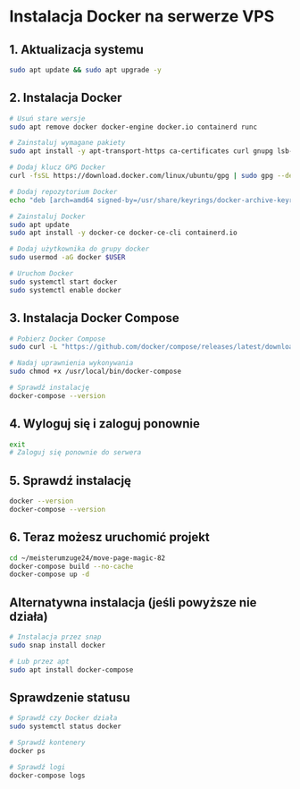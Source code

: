 # Instalacja Docker na serwerze VPS

## 1. Aktualizacja systemu
```bash
sudo apt update && sudo apt upgrade -y
```

## 2. Instalacja Docker
```bash
# Usuń stare wersje
sudo apt remove docker docker-engine docker.io containerd runc

# Zainstaluj wymagane pakiety
sudo apt install -y apt-transport-https ca-certificates curl gnupg lsb-release

# Dodaj klucz GPG Docker
curl -fsSL https://download.docker.com/linux/ubuntu/gpg | sudo gpg --dearmor -o /usr/share/keyrings/docker-archive-keyring.gpg

# Dodaj repozytorium Docker
echo "deb [arch=amd64 signed-by=/usr/share/keyrings/docker-archive-keyring.gpg] https://download.docker.com/linux/ubuntu $(lsb_release -cs) stable" | sudo tee /etc/apt/sources.list.d/docker.list > /dev/null

# Zainstaluj Docker
sudo apt update
sudo apt install -y docker-ce docker-ce-cli containerd.io

# Dodaj użytkownika do grupy docker
sudo usermod -aG docker $USER

# Uruchom Docker
sudo systemctl start docker
sudo systemctl enable docker
```

## 3. Instalacja Docker Compose
```bash
# Pobierz Docker Compose
sudo curl -L "https://github.com/docker/compose/releases/latest/download/docker-compose-$(uname -s)-$(uname -m)" -o /usr/local/bin/docker-compose

# Nadaj uprawnienia wykonywania
sudo chmod +x /usr/local/bin/docker-compose

# Sprawdź instalację
docker-compose --version
```

## 4. Wyloguj się i zaloguj ponownie
```bash
exit
# Zaloguj się ponownie do serwera
```

## 5. Sprawdź instalację
```bash
docker --version
docker-compose --version
```

## 6. Teraz możesz uruchomić projekt
```bash
cd ~/meisterumzuge24/move-page-magic-82
docker-compose build --no-cache
docker-compose up -d
```

## Alternatywna instalacja (jeśli powyższe nie działa)
```bash
# Instalacja przez snap
sudo snap install docker

# Lub przez apt
sudo apt install docker-compose
```

## Sprawdzenie statusu
```bash
# Sprawdź czy Docker działa
sudo systemctl status docker

# Sprawdź kontenery
docker ps

# Sprawdź logi
docker-compose logs
``` 